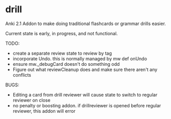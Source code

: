 # drill
Anki 2.1 Addon to make doing traditional flashcards or grammar drills easier.

Current state is early, in progress, and not functional.

TODO:
- create a separate review state to review by tag
- incorporate Undo. this is normally managed by mw def onUndo
- ensure mw._debugCard doesn't do something odd
- Figure out what reviewCleanup does and make sure there aren't any conflicts

BUGS:
- Editing a card from drill reviewer will cause state to switch to regular reviewer on close
- no penalty or boosting addon. if drillreviewer is opened before regular reviewer, this addon will error